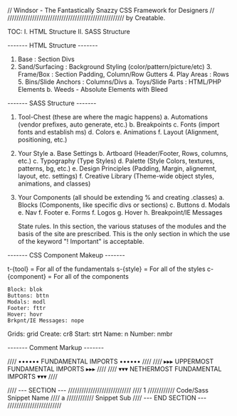 // Windsor - The Fantastically Snazzy CSS Framework for Designers //
//////////////////////////////////////////////////// by Creatable.

TOC:
I. HTML Structure
II. SASS Structure


------- HTML Structure -------

1. Base : Section Divs
  2. Sand/Surfacing : Background Styling (color/pattern/picture/etc)
    3. Frame/Box : Section Padding, Column/Row Gutters
      4. Play Areas : Rows
        5. Bins/Slide Anchors : Columns/Divs
            a. Toys/Slide Parts : HTML/PHP Elements
            b. Weeds - Absolute Elements with Bleed


------- SASS Structure -------

1. Tool-Chest (these are where the magic happens)
  a. Automations (vendor prefixes, auto generate, etc.)
  b. Breakpoints
  c. Fonts (import fonts and establish ms)
  d. Colors
  e. Animations
	f. Layout (Alignment, positioning, etc.)
2. Your Style
	a. Base Settings
	b. Artboard (Header/Footer, Rows, columns, etc.)
  c. Typography (Type Styles)
  d. Palette (Style Colors, textures, patterns, bg, etc.)
  e. Design Principles (Padding, Margin, alignemnt, layout, etc. settings)
  f. Creative Library (Theme-wide object styles, animations, and classes)
3. Your Components (all should be extending % and creating .classes)
  a. Blocks (Components, like specific divs or sections)
  c. Buttons
  d. Modals
  e. Nav
  f. Footer
  e. Forms
  f. Logos
  g. Hover
  h. Breakpoint/IE Messages

	State rules. In this section, the various statuses of the modules and the basis of the site are prescribed. This is the only section in which the use of the keyword "! Important" is acceptable.


  ------- CSS Component Makeup -------

  t-{tool} = For all of the fundamentals
  s-{style} = For all of the styles
  c-{component} = For all of the components

	Block: blok
	Buttons: bttn
	Modals: modl
	Footer: fttr
	Hover: hovr
	Brkpnt/IE Messages: nope
  Grids: grid
  Create: cr8
  Start: strt
  Name: n
  Number: nmbr

------- Comment Markup -------

//// •••••• FUNDAMENTAL IMPORTS •••••• ////
//// ▸▸▸ UPPERMOST FUNDAMENTAL IMPORTS ▸▸▸ ////
//// ▾▾▾ NETHERMOST FUNDAMENTAL IMPORTS ▾▾▾ ////

//// --- SECTION --- ////////////////////////////
  //// 1 //////////// Code/Sass Snippet Name
    //// a //////////// Snippet Sub
//// --- END SECTION --- ////////////////////////

